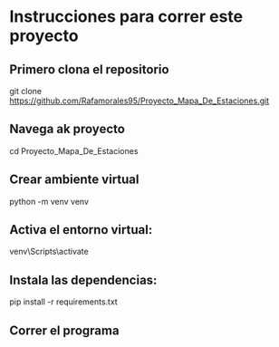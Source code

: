 # Instrucciones para correr este proyecto

## Primero clona el repositorio
git clone https://github.com/Rafamorales95/Proyecto_Mapa_De_Estaciones.git

## Navega ak proyecto
cd Proyecto_Mapa_De_Estaciones

## Crear ambiente virtual
python -m venv venv

## Activa el entorno virtual:
venv\Scripts\activate

## Instala las dependencias:
pip install -r requirements.txt

## Correr el programa
